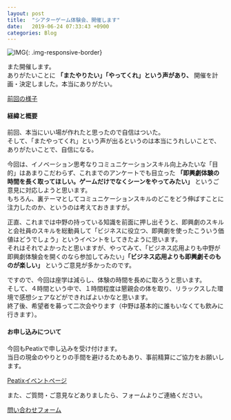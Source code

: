 ```yaml
---
layout: post
title:  "シアターゲーム体験会、開催します"
date:   2019-06-24 07:33:43 +0900
categories: Blog
---
```



![IMG]({{site.baseurl}}/img/20190624_01.jpg){: .img-responsive-border} 

また開催します。  
ありがたいことに **「またやりたい」「やってくれ」という声があり、** 開催を計画・決定しました。本当にありがたい。

[前回の様子]({{site.baseurl}}/blog/2019/05/25/InnovationAndImprovisation/)

#### 経緯と概要

前回、本当にいい場が作れたと思ったので自信はついた。  
そして、「またやってくれ」という声が出るというのは本当にうれしいことで、ありがたいことで、自信になる。

今回は、イノベーション思考なりコミュニケーションスキル向上みたいな「目的」はあまりこだわらず、これまでのアンケートでも目立った **「即興劇体験の時間を長く取ってほしい。ゲームだけでなくシーンをやってみたい」** というご意見に対応しようと思います。  
もちろん、裏テーマとしてコミュニケーションスキルのどこをどう伸ばすことに注力したのか、というのは考えておきますが。

正直、これまでは中野の持っている知識を前面に押し出そうと、即興劇のスキルと会社員のスキルを総動員して「ビジネスに役立つ、即興劇を使ったこういう価値はどうでしょう」というイベントをしてきたように思います。  
それはそれでよかったと思いますが、やってみて、「ビジネス応用よりも中野が即興劇体験会を開くのなら参加してみたい」**「ビジネス応用よりも即興劇そのものが楽しい」** というご意見が多かったのです。

ですので、今回は座学は減らし、体験の時間を長めに取ろうと思います。  
そして、４時間という中で、１時間程度は懇親会の体を取り、リラックスした環境で感想シェアなどができればよいかなと思います。  
終了後、希望者を募って二次会やります（中野は基本的に誰もいなくても飲みに行きます）。


#### お申し込みについて

今回もPeatixで申し込みを受け付けます。  
当日の現金のやりとりの手間を避けるためもあり、事前精算にご協力をお願いします。

[Peatixイベントページ](https://impro-taiken.peatix.com/)

また、ご質問・ご意見などありましたら、フォームよりご連絡ください。

[問い合わせフォーム]({{site.baseurl}}/docs/contact/)



